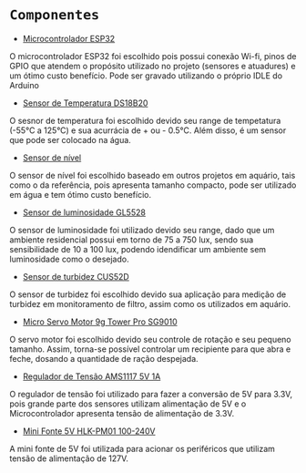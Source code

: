 # `Componentes `

- [Microcontrolador ESP32](https://www.espressif.com/sites/default/files/documentation/esp32-wroom-32_datasheet_en.pdf)

O microcontrolador ESP32 foi escolhido pois possui conexão Wi-fi, pinos de GPIO que atendem o propósito utilizado no projeto (sensores e atuadures) e um ótimo custo benefício. Pode ser gravado utilizando o próprio IDLE do Arduino

- [Sensor de Temperatura DS18B20](https://datasheets.maximintegrated.com/en/ds/DS18B20.pdf)

O sesnor de temperatura foi escolhido devido seu range de tempetatura (-55°C a 125°C) e sua acurrácia de + ou - 0.5°C. Além disso, é um sensor que pode ser colocado na água.

- [Sensor de nível](https://www.tecnopartes.com.br/pdf/chave-boia-icos-la16m40.pdf)

O sensor de nível foi escolhido baseado em outros projetos em aquário, tais como o da referência, pois apresenta tamanho compacto, pode ser utilizado em água e tem ótimo custo benefício.

- [Sensor de luminosidade GL5528](https://www.filipeflop.com/img/files/download/Datasheet_LDR.pdf)

O sensor de luminosidade foi utilizado devido seu range, dado que um ambiente residencial possui em torno de 75 a 750 lux, sendo sua sensibilidade de 10 a 100 lux, podendo idendificar um ambiente sem luminosidade como o desejado.

- [Sensor de turbidez CUS52D](https://bdih-prod-assetcentralapi-assetcentral-rest-srv.cfapps.eu10.hana.ondemand.com/files/DLA/005056A500261EEAB3B3A041579CD7D4/TI01136CPT_0620.pdf)

O sensor de turbidez foi escolhido devido sua aplicação para medição de turbidez em monitoramento de filtro, assim como os utilizados em aquário.

- [Micro Servo Motor 9g Tower Pro SG9010](https://www.kjell.com/globalassets/mediaassets/701916_87897_datasheet_en.pdf?ref=4287817A7A)

O servo motor foi escolhido devido seu controle de rotação e seu pequeno tamanho. Assim, torna-se possível controlar um recipiente para que abra e feche, dosando a quantidade de ração despejada.

- [Regulador de Tensão AMS1117 5V 1A](http://www.advanced-monolithic.com/pdf/ds1117.pdf)

O regulador de tensão foi utilizado para fazer a conversão de 5V para 3.3V, pois grande parte dos sensores utilizam alimentação de 5V e o Microcontrolador apresenta tensão de alimentação de 3.3V.

- [Mini Fonte 5V HLK-PM01 100-240V](https://www.filipeflop.com/img/files/download/Datasheet-HLK-PM01.pdf)

A mini fonte de 5V foi utilizada para acionar os periféricos que utilizam tensão de alimentação de 127V.
